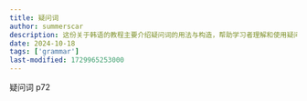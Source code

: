 ```yaml
---
title: 疑问词
author: summerscar
description: 这份关于韩语的教程主要介绍疑问词的用法与构造，帮助学习者理解和使用疑问句，提升语言表达能力。
date: 2024-10-18
tags: ['grammar']
last-modified: 1729965253000
---
```


疑问词 p72
